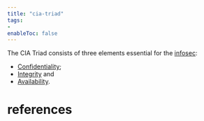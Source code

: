```yaml
---
title: "cia-triad"
tags:
- 
enableToc: false
---
```


The CIA Triad consists of three elements essential for the [infosec](notes/information-security.md):
* [Confidentiality](notes/confidentiality.md);
* [Integrity](notes/integrity.md) and
* [Availability](notes/availability.md).


# references
